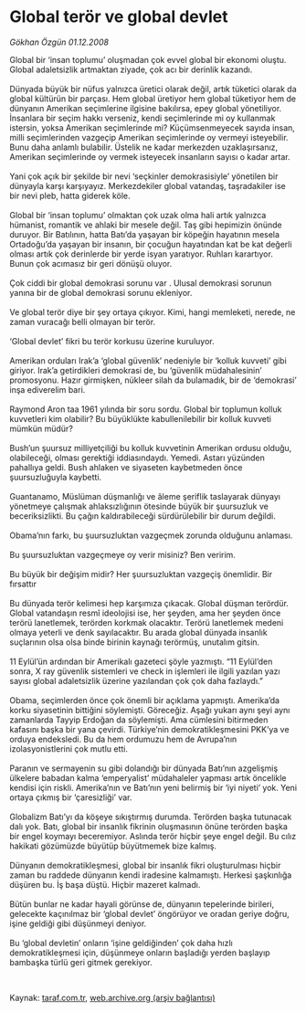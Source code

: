 # Global terör ve global devlet

*Gökhan Özgün 01.12.2008*

<div class="taraf_structure_2col_1zq">
<div class="margen_n">



 <p>Global bir ‘insan toplumu’ oluşmadan çok evvel global bir ekonomi oluştu. Global adaletsizlik artmaktan ziyade, çok acı bir derinlik kazandı. <br/><br/>Dünyada büyük bir nüfus yalnızca üretici olarak değil, artık tüketici olarak da global kültürün bir parçası. Hem global üretiyor hem global tüketiyor hem de dünyanın Amerikan seçimlerine ilgisine bakılırsa, epey global yönetiliyor. İnsanlara bir seçim hakkı verseniz, kendi seçimlerinde mi oy kullanmak istersin, yoksa Amerikan seçimlerinde mi? Küçümsenmeyecek sayıda insan, milli seçimlerinden vazgeçip Amerikan seçimlerinde oy vermeyi isteyebilir. Bunu daha anlamlı bulabilir. Üstelik ne kadar merkezden uzaklaşırsanız, Amerikan seçimlerinde oy vermek isteyecek insanların sayısı o kadar artar. <br/><br/>Yani çok açık bir şekilde bir nevi ‘seçkinler demokrasisiyle’ yönetilen bir dünyayla karşı karşıyayız. Merkezdekiler global vatandaş, taşradakiler ise bir nevi pleb, hatta giderek köle. <br/><br/>Global bir ‘insan toplumu’ olmaktan çok uzak olma hali artık yalnızca hümanist, romantik ve ahlaki bir mesele değil. Taş gibi hepimizin önünde duruyor. Bir Batılının, hatta Batı’da yaşayan bir köpeğin hayatının mesela Ortadoğu’da yaşayan bir insanın, bir çocuğun hayatından kat be kat değerli olması artık çok derinlerde bir yerde isyan yaratıyor. Ruhları karartıyor. Bunun çok acımasız bir geri dönüşü oluyor. <br/><br/>Çok ciddi bir global demokrasi sorunu var . Ulusal demokrasi sorunun yanına bir de global demokrasi sorunu ekleniyor. <br/><br/>Ve global terör diye bir şey ortaya çıkıyor. Kimi, hangi memleketi, nerede, ne zaman vuracağı belli olmayan bir terör. <br/><br/>‘Global devlet’ fikri bu terör korkusu üzerine kuruluyor. <br/><br/>Amerikan orduları Irak’a ‘global güvenlik’ nedeniyle bir ‘kolluk kuvveti’ gibi giriyor. Irak’a getirdikleri demokrasi de, bu ‘güvenlik müdahalesinin’ promosyonu. Hazır girmişken, nükleer silah da bulamadık, bir de ‘demokrasi’ inşa ediverelim bari. <br/><br/>Raymond Aron taa 1961 yılında bir soru sordu. Global bir toplumun kolluk kuvvetleri kim olabilir? Bu büyüklükte kabullenilebilir bir kolluk kuvveti mümkün müdür? <br/><br/>Bush’un şuursuz milliyetçiliği bu kolluk kuvvetinin Amerikan ordusu olduğu, olabileceği, olması gerektiği iddiasındaydı. Yemedi. Astarı yüzünden pahallıya geldi. Bush ahlaken ve siyaseten kaybetmeden önce şuursuzluğuyla kaybetti. <br/><br/>Guantanamo, Müslüman düşmanlığı ve âleme şeriflik taslayarak dünyayı yönetmeye çalışmak ahlaksızlığının ötesinde büyük bir şuursuzluk ve beceriksizlikti. Bu çağın kaldırabileceği sürdürülebilir bir durum değildi. <br/><br/>Obama’nın farkı, bu şuursuzluktan vazgeçmek zorunda olduğunu anlaması. <br/><br/>Bu şuursuzluktan vazgeçmeye oy verir misiniz? Ben veririm. <br/><br/>Bu büyük bir değişim midir? Her şuursuzluktan vazgeçiş önemlidir. Bir fırsattır <br/><br/>Bu dünyada terör kelimesi hep karşımıza çıkacak. Global düşman terördür. Global vatandaşın resmî ideolojisi ise, her şeyden, ama her şeyden önce terörü lanetlemek, terörden korkmak olacaktır. Terörü lanetlemek medeni olmaya yeterli ve denk sayılacaktır. Bu arada global dünyada insanlık suçlarının olsa olsa binde birinin kaynağı terörmüş, unutalım gitsin. <br/><br/>11 Eylül’ün ardından bir Amerikalı gazeteci şöyle yazmıştı. “11 Eylül’den sonra, X ray güvenlik sistemleri ve check in işlemleri ile ilgili yazılan yazı sayısı global adaletsizlik üzerine yazılandan çok çok daha fazlaydı.” <br/><br/>Obama, seçimlerden önce çok önemli bir açıklama yapmıştı. Amerika’da korku siyasetinin bittiğini söylemişti. Göreceğiz. Aşağı yukarı aynı şeyi aynı zamanlarda Tayyip Erdoğan da söylemişti. Ama cümlesini bitirmeden kafasını başka bir yana çevirdi. Türkiye’nin demokratikleşmesini PKK’ya ve orduya endeksledi. Bu da hem ordumuzu hem de Avrupa’nın izolasyonistlerini çok mutlu etti. <br/><br/>Paranın ve sermayenin su gibi dolandığı bir dünyada Batı’nın azgelişmiş ülkelere babadan kalma ‘emperyalist’ müdahaleler yapması artık öncelikle kendisi için riskli. Amerika’nın ve Batı’nın yeni belirmiş bir ‘iyi niyeti’ yok. Yeni ortaya çıkmış bir ‘çaresizliği’ var. <br/><br/>Globalizm Batı’yı da köşeye sıkıştırmış durumda. Terörden başka tutunacak dalı yok. Batı, global bir insanlık fikrinin oluşmasının önüne terörden başka bir engel koymayı beceremiyor. Aslında terör hiçbir şeye engel değil. Bu cılız hakikati gözümüzde büyütüp büyütmemek bize kalmış. <br/><br/>Dünyanın demokratikleşmesi, global bir insanlık fikri oluşturulması hiçbir zaman bu raddede dünyanın kendi iradesine kalmamıştı. Herkesi şaşkınlığa düşüren bu. İş başa düştü. Hiçbir mazeret kalmadı. <br/><br/>Bütün bunlar ne kadar hayali görünse de, dünyanın tepelerinde birileri, gelecekte kaçınılmaz bir ‘global devlet’ öngörüyor ve oradan geriye doğru, işine geldiği gibi düşünmeyi deniyor. <br/><br/>Bu ‘global devletin’ onların ‘işine geldiğinden’ çok daha hızlı demokratikleşmesi için, düşünmeye onların başladığı yerden başlayıp bambaşka türlü geri gitmek gerekiyor.</p>

<br/>


<div id="taraf_not">
</div>

</div>


</div>

Kaynak: [taraf.com.tr](http://www.taraf.com.tr:80/makale/2910.htm), [web.archive.org (arşiv bağlantısı)](http://web.archive.org/web/20090413215542/http://www.taraf.com.tr:80/makale/2910.htm)
